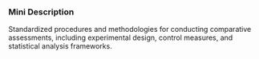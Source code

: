 ### Mini Description

Standardized procedures and methodologies for conducting comparative assessments, including experimental design, control measures, and statistical analysis frameworks.
